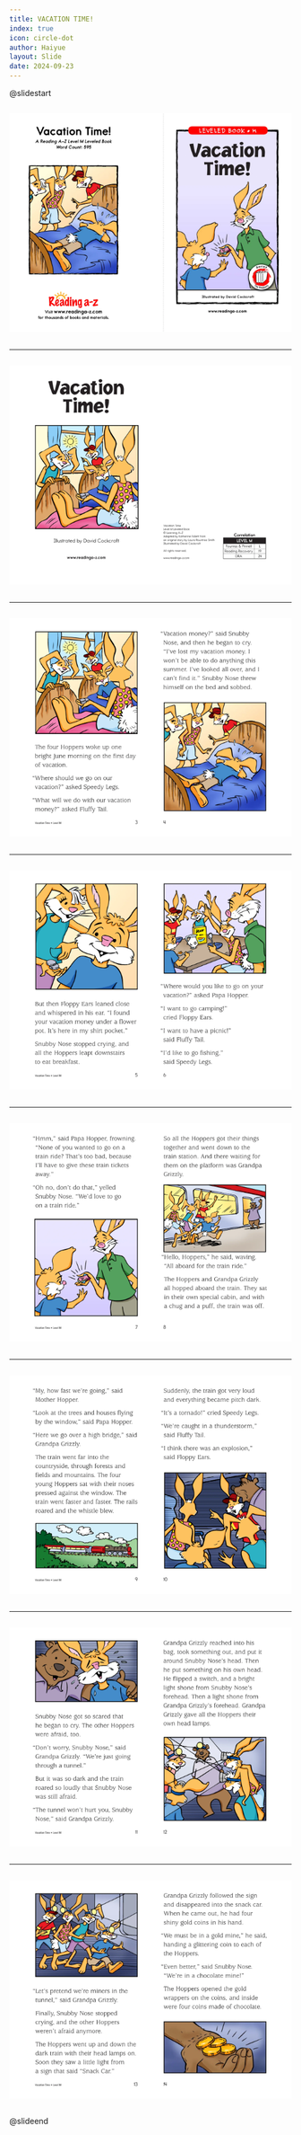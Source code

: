 ```yaml
---
title: VACATION TIME!
index: true
icon: circle-dot
author: Haiyue
layout: Slide
date: 2024-09-23
---
```

 
@slidestart

<div style="display:flex">
<div style="flex:1">

![](https://raw.githubusercontent.com/yclord/reading/refs/heads/master/english/Level-M/VACATION%20TIME!/001.webp)
</div>
<div style="flex:1">

![](https://raw.githubusercontent.com/yclord/reading/refs/heads/master/english/Level-M/VACATION%20TIME!/002.webp)
</div>
</div>

---

<div style="display:flex">
<div style="flex:1">

![](https://raw.githubusercontent.com/yclord/reading/refs/heads/master/english/Level-M/VACATION%20TIME!/003.webp)
</div>
<div style="flex:1">

![](https://raw.githubusercontent.com/yclord/reading/refs/heads/master/english/Level-M/VACATION%20TIME!/004.webp)
</div>
</div>

---

<div style="display:flex">
<div style="flex:1">

![](https://raw.githubusercontent.com/yclord/reading/refs/heads/master/english/Level-M/VACATION%20TIME!/005.webp)
</div>
<div style="flex:1">

![](https://raw.githubusercontent.com/yclord/reading/refs/heads/master/english/Level-M/VACATION%20TIME!/006.webp)
</div>
</div>

---

<div style="display:flex">
<div style="flex:1">

![](https://raw.githubusercontent.com/yclord/reading/refs/heads/master/english/Level-M/VACATION%20TIME!/007.webp)
</div>
<div style="flex:1">

![](https://raw.githubusercontent.com/yclord/reading/refs/heads/master/english/Level-M/VACATION%20TIME!/008.webp)
</div>
</div>

---

<div style="display:flex">
<div style="flex:1">

![](https://raw.githubusercontent.com/yclord/reading/refs/heads/master/english/Level-M/VACATION%20TIME!/009.webp)
</div>
<div style="flex:1">

![](https://raw.githubusercontent.com/yclord/reading/refs/heads/master/english/Level-M/VACATION%20TIME!/010.webp)
</div>
</div>

---

<div style="display:flex">
<div style="flex:1">

![](https://raw.githubusercontent.com/yclord/reading/refs/heads/master/english/Level-M/VACATION%20TIME!/011.webp)
</div>
<div style="flex:1">

![](https://raw.githubusercontent.com/yclord/reading/refs/heads/master/english/Level-M/VACATION%20TIME!/012.webp)
</div>
</div>

---

<div style="display:flex">
<div style="flex:1">

![](https://raw.githubusercontent.com/yclord/reading/refs/heads/master/english/Level-M/VACATION%20TIME!/013.webp)
</div>
<div style="flex:1">

![](https://raw.githubusercontent.com/yclord/reading/refs/heads/master/english/Level-M/VACATION%20TIME!/014.webp)
</div>
</div>

---

<div style="display:flex">
<div style="flex:1">

![](https://raw.githubusercontent.com/yclord/reading/refs/heads/master/english/Level-M/VACATION%20TIME!/015.webp)
</div>
<div style="flex:1">

![](https://raw.githubusercontent.com/yclord/reading/refs/heads/master/english/Level-M/VACATION%20TIME!/016.webp)
</div>
</div>

@slideend